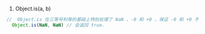 1. Object.is(a, b)

```js
//  Object.is 在三等号判等的基础上特别处理了 NaN 、-0 和 +0 ，保证 -0 和 +0 不再相同，
  Object.is(NaN, NaN) // 会返回 true.
```